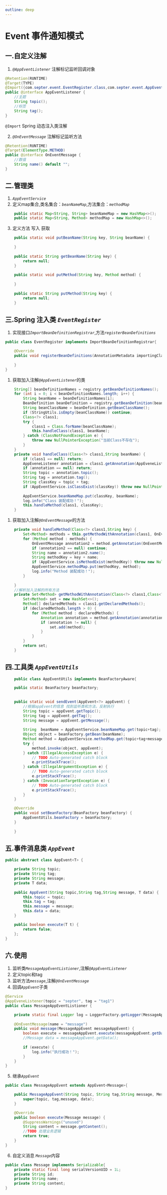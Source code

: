 ```yaml
---
outline: deep
---
```


# Event 事件通知模式

## 一.自定义注解
1. <code>*@AppEventListener*</code> 注解标记监听回调对象
```java
@Retention(RUNTIME)
@Target(TYPE)
@Import({com.septer.event.EventRegister.class,com.septer.event.AppEventUtils.class})
public @interface AppEventListener {
	//主题
	String topic();
	//标签
	String tag();
}
```
<code>@Import</code> Spring 动态注入类注解

2. <code>*@OnEventMessage*</code> 注解标记监听方法
```java
@Retention(RUNTIME)
@Target(ElementType.METHOD)
public @interface OnEventMessage {
	//数值
	String name() default "";
}
```

## 二.管理类
1. <code>*AppEventService*</code> 
2. 定义map集合,类名集合：<code>*beanNameMap*</code>,方法集合：<code>*methodMap*</code>
```java
	public static Map<String, String> beanNameMap = new HashMap<>();
	public static Map<String, Method> methodMap = new HashMap<>();
```
3. 定义方法 写入 获取
```java
	public static void putBeanName(String key, String beanName) {
		
	}
	
	public static String getBeanName(String key) {
		return null;
	}
	
	public static void putMethod(String key, Method method) {
		
	}
	
	public static String putMethod(String key) {
		return null;
	}

```
## 三.Spring 注入类 <code>*EventRegister*</code>
1. 实现接口<code>*ImportBeanDefinitionRegistrar*</code>,方法<code>*registerBeanDefinitions*</code>
```java
public class EventRegister implements ImportBeanDefinitionRegistrar{

	@Override
	public void registerBeanDefinitions(AnnotationMetadata importingClassMetadata, BeanDefinitionRegistry registry) {
		
	}
}
```
1. 获取加入注解<code>*@AppEventListener*</code>的类
```java
	String[] beanDefinitionNames = registry.getBeanDefinitionNames();
	for (int i = 0; i < beanDefinitionNames.length; i++) {
		String beanName = beanDefinitionNames[i];
		BeanDefinition beanDefinition = registry.getBeanDefinition(beanName);
		String beanClassName = beanDefinition.getBeanClassName();
		if (StringUtils.isEmpty(beanClassName)) continue;
		Class<?> class1;
		try {
			class1 = Class.forName(beanClassName);
			this.handleClass(class1, beanName);
		} catch (ClassNotFoundException e) {
			throw new NullPointerException("当前Class不存在");
		}
	}
	private void handleClass(Class<?> class1,String beanName) {
		if (class1 == null) return;
		AppEveneListener annotation = class1.getAnnotation(AppEveneListener.class);
		if (annotation == null) return;
		String topic = annotation.topic();
		String tag = annotation.tag();
		String classKey = topic + tag;
		if (AppEventService.isClassExist(classKey)) throw new NullPointerException("事件监听类不能重复！");
		
		AppEventService.beanNameMap.put(classKey, beanName);
		log.info("Class 装配成功！");
		this.handleMethod(class1, classKey);
	}
```
1. 获取加入注解<code>*@OnEventMessage*</code>的方法
```java
	private void handleMethod(Class<?> class1,String key) {
		Set<Method> methods = this.getMethodWithAnnotation(class1, OnEventMessage.class);
		for (Method method : methods) {
			OnEventMessage annotation2 = method.getAnnotation(OnEventMessage.class);
			if (annotation2 == null) continue;
			String name = annotation2.name();
			String methodKey = key + name;
			if (AppEventService.isMethodExist(methodKey)) throw new NullPointerException("事件监听方法不能重复！");
			AppEventService.methodMap.put(methodKey, method);
			log.info("Method 装配成功！");
		}
		
	}
	//解析加入注解的所有方法
	private Set<Method> getMethodWithAnnotation(Class<?> class1,Class<? extends Annotation> annotationClass){
		Set<Method> set = new HashSet<>();
		Method[] declaredMethods = class1.getDeclaredMethods();
		if (declaredMethods.length > 0) {
			for (Method method : declaredMethods) {
				Annotation annotation = method.getAnnotation(annotationClass);
				if (annotation != null) {
					set.add(method);		
				}
			}
		}
		return set;
	}
```
## 四.工具类 <code>*AppEventUtils*</code>  
```java
	public class AppEventUtils implements BeanFactoryAware{

	public static BeanFactory beanFactory;
	
	
	public static void sendEvent(AppEvent<?> appEvent) {
		//根据appEvent的信息 找到监听类和方法，反射执行
		String topic = appEvent.getTopic();
		String tag = appEvent.getTag();
		String message = appEvent.getMessage();
		
		String  beanName = AppEventService.beanNameMap.get(topic+tag);
		Object object = beanFactory.getBean(beanName);
		Method method = AppEventService.methodMap.get(topic+tag+message);
		try {
			method.invoke(object, appEvent);
		} catch (IllegalAccessException e) {
			// TODO Auto-generated catch block
			e.printStackTrace();
		} catch (IllegalArgumentException e) {
			// TODO Auto-generated catch block
			e.printStackTrace();
		} catch (InvocationTargetException e) {
			// TODO Auto-generated catch block
			e.printStackTrace();
		}
	}

	@Override
	public void setBeanFactory(BeanFactory beanFactory) {
		AppEventUtils.beanFactory = beanFactory;
	}
	
	}
```

## 五.事件消息类 <code>*AppEvent*</code>  
```java
public abstract class AppEvent<T> {

	private String topic;
	private String tag;
	private String message;
	private T data;
	
	public AppEvent(String topic,String tag,String message, T data) {
		this.topic = topic;
		this.tag = tag;
		this.message = message;
		this.data = data;
	}

	public boolean execute(T t) {
		return false;
	};
}
```

## 六.使用
1. 监听类<code>*MessageAppEventListioner*</code>,注解<code>*@AppEventListener*</code>
2. 定义topic和tag
3. 监听方法<code>*message*</code>,注解<code>*@OnEventMessage*</code>
4. 回调<code>*AppEvent*</code>子类
```java
@Service
@AppEveneListener(topic = "septer", tag = "tag1")
public class MessageAppEventListioner {

	private static final Logger log = LoggerFactory.getLogger(MessageAppEventListioner.class);
	
	@OnEventMessage(name = "message")
	public void message(MessageAppEvent messageAppEvent) {
		boolean execute = messageAppEvent.execute(messageAppEvent.getData());
		//Message data = messageAppEvent.getData();
		
		if (execute) {
			log.info("执行成功！");
		}
	}
}
``` 
5. 继承<code>*AppEvent*</code>
```java
public class MessageAppEvent extends AppEvent<Message>{

	public MessageAppEvent(String topic, String tag,String message, Message data) {
		super(topic, tag,message, data);
	}

	@Override
	public boolean execute(Message message) {
		@SuppressWarnings("unused")
		String content = message.getContent();
		//TODO 处理业务逻辑
		return true;
	}
}
```
6. 自定义消息 <code>*Message*</code>内容
```java
public class Message implements Serializable{
	private static final long serialVersionUID = 1L;
	private String id;
	private String name;
	private String content;
}

```
